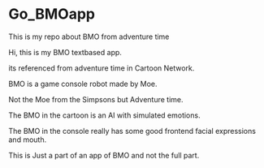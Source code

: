 # Go_BMOapp
This is my repo about BMO from adventure time

Hi, this is my BMO textbased app.

its referenced from adventure time in Cartoon Network.

BMO is a game console robot made by Moe.

Not the Moe from the Simpsons but Adventure time.

The BMO in the cartoon is an AI with simulated emotions.

The BMO in the console really has some good frontend facial expressions and mouth.

This is Just a part of an app of BMO and not the full part.
